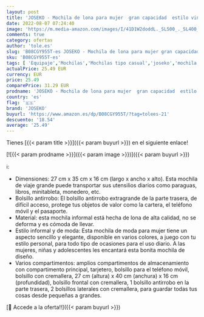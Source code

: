 ```yaml
---
layout: post
title: 'JOSEKO - Mochila de lona para mujer  gran capacidad  estilo vintage  para viajes  para el colegio  para exteriores Beige beige small'
date: 2022-08-07 07:24:40
image: 'https://m.media-amazon.com/images/I/41D1W2doddL._SL500_._SL400_.jpg'
comments: true
category: ofertas
author: 'tole.es'
slug: 'B08CGY955T-es JOSEKO - Mochila de lona para mujer gran capacidad estilo...'
sku: 'B08CGY955T-es'
tags: [ 'Equipaje','Mochilas','Mochilas tipo casual','joseko','mochila','🇪🇸', ]
actualPrice: 25.49 EUR
currency: EUR
price: 25.49
comparePrice: 31.29 EUR
prodname: 'JOSEKO - Mochila de lona para mujer  gran capacidad  estilo vintage  para viajes  para el colegio  para exteriores Beige beige small'
country: 'es'
flag: '🇪🇸'
brand: 'JOSEKO'
buyurl: 'https://www.amazon.es/dp/B08CGY955T/?tag=tolees-21'
descuento: '18.54'
average: '25.49'
---
```


Tienes [{{< param title >}}]({{< param buyurl >}}) en el siguiente enlace!

[![{{< param prodname >}}]({{< param image >}})]({{< param buyurl >}})

ℹ️:

- Dimensiones: 27 cm x 35 cm x 16 cm (largo x ancho x alto). Esta mochila de viaje grande puede transportar sus utensilios diarios como paraguas, libros, minitableta, monedero, etc.
- Bolsillo antirrobo: El bolsillo antirrobo extragrande de la parte trasera, de difícil acceso, protege tus objetos de valor como la cartera, el teléfono móvil y el pasaporte.
- Material: esta mochila informal está hecha de lona de alta calidad, no se deforma y es cómoda de llevar.
- Estilo informal y de moda: Esta mochila de moda para mujer tiene un aspecto sencillo y elegante, disponible en varios colores, a juego con tu estilo personal, para todo tipo de ocasiones para el uso diario. A las mujeres, niñas y adolescentes les encantará esta bonita mochila de diseño.
- Varios compartimentos: amplios compartimentos de almacenamiento con compartimento principal, tarjetero, bolsillo para el teléfono móvil, bolsillo con cremallera, 27 cm (altura) x 40 cm (anchura) x 16 cm (profundidad), bolsillo frontal con cremallera, 1 bolsillo antirrobo en la parte trasera, 2 bolsillos laterales con cremallera, para guardar todas tus cosas desde pequeñas a grandes.

[🛒 Accede a la oferta!!]({{< param buyurl >}})
